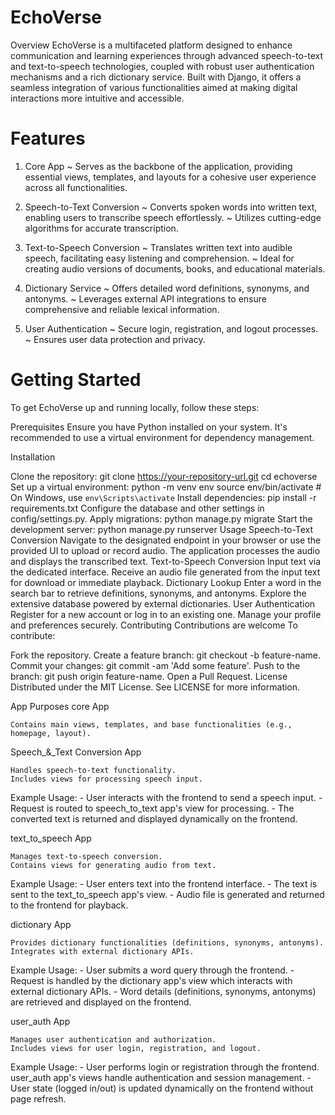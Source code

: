 ﻿# EchoVerse

Overview
EchoVerse is a multifaceted platform designed to enhance communication and learning experiences through advanced speech-to-text and text-to-speech technologies, coupled with robust user authentication mechanisms and a rich dictionary service. Built with Django, it offers a seamless integration of various functionalities aimed at making digital interactions more intuitive and accessible.

# Features

1. Core App
    ~ Serves as the backbone of the application, providing essential views, templates, and layouts for a cohesive user experience across all functionalities.

2. Speech-to-Text Conversion
    ~ Converts spoken words into written text, enabling users to transcribe speech effortlessly.
    ~ Utilizes cutting-edge algorithms for accurate transcription.

3. Text-to-Speech Conversion
    ~ Translates written text into audible speech, facilitating easy listening and comprehension.
    ~ Ideal for creating audio versions of documents, books, and educational materials.

4. Dictionary Service
    ~ Offers detailed word definitions, synonyms, and antonyms.
    ~ Leverages external API integrations to ensure comprehensive and reliable lexical information.

5. User Authentication
    ~ Secure login, registration, and logout processes.
    ~ Ensures user data protection and privacy.


# Getting Started
To get EchoVerse up and running locally, follow these steps:

Prerequisites
Ensure you have Python installed on your system. It's recommended to use a virtual environment for dependency management.

Installation

Clone the repository:
   git clone https://your-repository-url.git
   cd echoverse
Set up a virtual environment:
   python -m venv env
   source env/bin/activate  # On Windows, use `env\Scripts\activate`
Install dependencies:
   pip install -r requirements.txt
Configure the database and other settings in config/settings.py.
Apply migrations:
   python manage.py migrate
Start the development server:
   python manage.py runserver
Usage
Speech-to-Text Conversion
Navigate to the designated endpoint in your browser or use the provided UI to upload or record audio.
The application processes the audio and displays the transcribed text.
Text-to-Speech Conversion
Input text via the dedicated interface.
Receive an audio file generated from the input text for download or immediate playback.
Dictionary Lookup
Enter a word in the search bar to retrieve definitions, synonyms, and antonyms.
Explore the extensive database powered by external dictionaries.
User Authentication
Register for a new account or log in to an existing one.
Manage your profile and preferences securely.
Contributing
Contributions are welcome To contribute:

Fork the repository.
Create a feature branch: git checkout -b feature-name.
Commit your changes: git commit -am 'Add some feature'.
Push to the branch: git push origin feature-name.
Open a Pull Request.
License
Distributed under the MIT License. See LICENSE for more information.

App Purposes
core App

    Contains main views, templates, and base functionalities (e.g., homepage, layout).

  Speech_&_Text Conversion App

    Handles speech-to-text functionality.
    Includes views for processing speech input.

   Example Usage:
    - User interacts with the frontend to send a speech input.
    - Request is routed to speech_to_text app's view for processing.
    - The converted text is returned and displayed dynamically on the frontend.


text_to_speech App

    Manages text-to-speech conversion.
    Contains views for generating audio from text.

   Example Usage:
    - User enters text into the frontend interface.
    - The text is sent to the text_to_speech app's view.
    - Audio file is generated and returned to the frontend for playback.

dictionary App

    Provides dictionary functionalities (definitions, synonyms, antonyms).
    Integrates with external dictionary APIs.

   Example Usage:
    - User submits a word query through the frontend.
    - Request is handled by the dictionary app's view which interacts with external dictionary APIs.
    - Word details (definitions, synonyms, antonyms) are retrieved and displayed on the frontend.

user_auth App

    Manages user authentication and authorization.
    Includes views for user login, registration, and logout.


   Example Usage:
    - User performs login or registration through the frontend.
    user_auth app's views handle authentication and session management.
    - User state (logged in/out) is updated dynamically on the frontend without page refresh.

